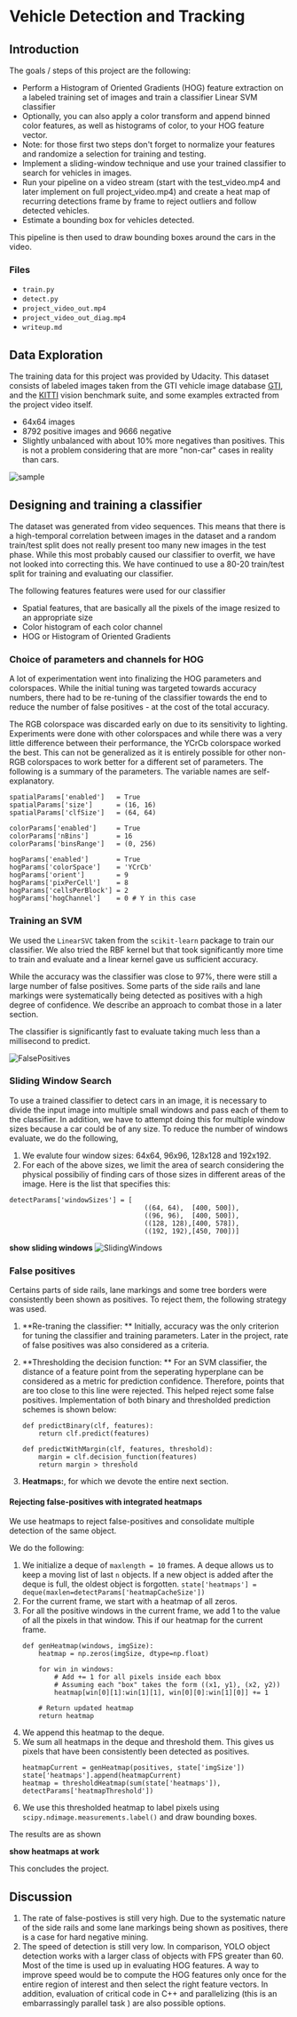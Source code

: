 # Vehicle Detection and Tracking

## Introduction

The goals / steps of this project are the following:

* Perform a Histogram of Oriented Gradients (HOG) feature extraction on a labeled training set of images and train a classifier Linear SVM classifier
* Optionally, you can also apply a color transform and append binned color features, as well as histograms of color, to your HOG feature vector. 
* Note: for those first two steps don't forget to normalize your features and randomize a selection for training and testing.
* Implement a sliding-window technique and use your trained classifier to search for vehicles in images.
* Run your pipeline on a video stream (start with the test_video.mp4 and later implement on full project_video.mp4) and create a heat map of recurring detections frame by frame to reject outliers and follow detected vehicles.
* Estimate a bounding box for vehicles detected.

This pipeline is then used to draw bounding boxes around the cars in the video. 

[//]: # (Image References)
[image1]: ./images/car_notcar.png
[image2]: ./images/HOG_features_HLS.png
[image3]: ./images/false_positives.png
[image4]: ./images/sliding_windows.png
[image5]: ./images/detection_example.png
[image6]: ./images/heatmap.png
[image7]: ./images/labels.png
[image8]: ./images/bounding_boxes.png
[image9]: ./images/yolo-hero.png
[video1]: ./output_images/processed_project_video.mp4


### Files 
* ```train.py```
* ```detect.py```
* ```project_video_out.mp4```
* ```project_video_out_diag.mp4```
* ```writeup.md```

## Data Exploration

The training data for this project was provided by Udacity. This dataset consists of labeled images taken from the  GTI vehicle image database [GTI](http://www.gti.ssr.upm.es/data/Vehicle_database.html), and the [KITTI](http://www.cvlibs.net/datasets/kitti/) vision benchmark suite, and some examples extracted from the project video itself. 

* 64x64 images
* 8792 positive images and 9666 negative 
* Slightly unbalanced with about 10% more negatives than positives. This is not a problem considering that are more "non-car" cases in reality than cars.

![sample][image1]

## Designing and training a classifier

The dataset was generated from video sequences. This means that there is a high-temporal correlation between images in the dataset and a random train/test split does not really present too many new images in the test phase. While this most probably caused our classifier to overfit, we have not looked into correcting this. We have continued to use a 80-20 train/test split for training and evaluating our classifier.


The following features features were used for our classifier

* Spatial features, that are basically all the pixels of the image resized to an appropriate size
* Color histogram of each color channel
* HOG or Histogram of Oriented Gradients

###  Choice of parameters and channels for HOG

A lot of experimentation went into finalizing the HOG parameters and colorspaces. While the initial tuning was targeted towards accuracy numbers, there had to be re-tuning of the classifier towards the end to reduce the number of false positives - at the cost of the total accuracy. 

The RGB colorspace was discarded early on due to its sensitivity to lighting. Experiments were done with other colorspaces and while there was a very little difference between their performance, the YCrCb colorspace worked the best. This can not be generalized as it is entirely possible for other non-RGB colorspaces to work better for a different set of parameters. The following is a summary of the parameters. The variable names are self-explanatory.

```
spatialParams['enabled']   = True
spatialParams['size']      = (16, 16)
spatialParams['clfSize']   = (64, 64)

colorParams['enabled']     = True
colorParams['nBins']       = 16
colorParams['binsRange']   = (0, 256)

hogParams['enabled']       = True
hogParams['colorSpace']    = 'YCrCb'
hogParams['orient']        = 9
hogParams['pixPerCell']    = 8
hogParams['cellsPerBlock'] = 2
hogParams['hogChannel']    = 0 # Y in this case

```


### Training an SVM 

We used the `LinearSVC` taken from the `scikit-learn` package to train our classifier. We also tried the RBF kernel but that took significantly more time to train and evaluate and a linear kernel gave us sufficient accuracy. 

While the accuracy was the classifier was close to 97%, there were still a large number of false positives. Some parts of the side rails and lane markings were systematically being detected as positives with a high degree of confidence. We describe an approach to combat those in a later section.      

The classifier is significantly fast to evaluate taking much less than a millisecond to predict.

![FalsePositives][image3]

### Sliding Window Search

To use a trained classifier to detect cars in an image, it is necessary to divide the input image into multiple small windows and pass each of them to the classifier. In addition, we have to attempt doing this for multiple window sizes because a car could be of any size. To reduce the number of windows evaluate, we do the following,

1. We evalute four window sizes: 64x64, 96x96, 128x128 and 192x192. 
2. For each of the above sizes, we limit the area of search considering the physical possibiliy of finding cars of those sizes in different areas of the image. Here is the list that specifies this:
```
detectParams['windowSizes'] = [
                                  ((64, 64),  [400, 500]),
                                  ((96, 96),  [400, 500]),
                                  ((128, 128),[400, 578]),
                                  ((192, 192),[450, 700])]
```  

**show sliding windows**
![SlidingWindows][image4]

### False positives 

Certains parts of side rails, lane markings and some tree borders were consistently been shown as positives. To reject them, the following strategy was used.

1. **Re-traning the classifier: ** Initially, accuracy was the only criterion for tuning the classifier and training parameters. Later in the project, rate of false positives was also considered as a criteria. 
2. **Thresholding the decision function: ** For an SVM classifier, the distance of a feature point from the seperating hyperplane can be considered as a metric for prediction confidence. Therefore, points that are too close to this line were rejected. This helped reject some false positives. Implementation of both binary and thresholded prediction schemes is shown below:

	```
	def predictBinary(clf, features):
    	return clf.predict(features)
	
	def predictWithMargin(clf, features, threshold):
    	margin = clf.decision_function(features)
	    return margin > threshold
	
	```

3. **Heatmaps:**, for which we devote the entire next section.

#### Rejecting false-positives with integrated heatmaps

We use heatmaps to reject false-positives and consolidate multiple detection of the same object.

We do the following:

1. We initialize a deque of `maxlength = 10` frames. A deque allows us to keep a moving list of last `n` objects. If a new object is added after the deque is full, the oldest object is forgotten. 
	```state['heatmaps'] = deque(maxlen=detectParams['heatmapCacheSize'])```
2. For the current frame, we start with a heatmap of all zeros.
2. For all the positive windows in the current frame, we add 1 to the value of all the pixels in that window. This if our heatmap for the current frame.
	```
	def genHeatmap(windows, imgSize):
	    heatmap = np.zeros(imgSize, dtype=np.float)
	
	    for win in windows:
	        # Add += 1 for all pixels inside each bbox
	        # Assuming each "box" takes the form ((x1, y1), (x2, y2))
	        heatmap[win[0][1]:win[1][1], win[0][0]:win[1][0]] += 1
	
	    # Return updated heatmap
	    return heatmap
	
	``` 
3. We append this heatmap to the deque.
4. We sum all heatmaps in the deque and threshold them. This gives us pixels that have been consistently been detected as positives.
	```
    heatmapCurrent = genHeatmap(positives, state['imgSize'])
    state['heatmaps'].append(heatmapCurrent)
    heatmap = thresholdHeatmap(sum(state['heatmaps']), detectParams['heatmapThreshold'])
	```
5. We use this thresholded heatmap to label pixels using `scipy.ndimage.measurements.label()` and draw bounding boxes.

The results are as shown

**show heatmaps at work**



This concludes the project.


## Discussion

1. The rate of false-postives is still very high. Due to the systematic nature of the side rails and some lane markings being shown as positives, there is a case for hard negative mining. 
2. The speed of detection is still very low. In comparison, YOLO object detection works with a larger class of objects with FPS greater than 60. Most of the time is used up in evaluating HOG features. A way to improve speed would be to compute the HOG features only once for the entire region of interest and then select the right feature vectors. In addition, evaluation of critical code in C++ and parallelizing (this is an embarrassingly parallel task 
) are also possible options. 




